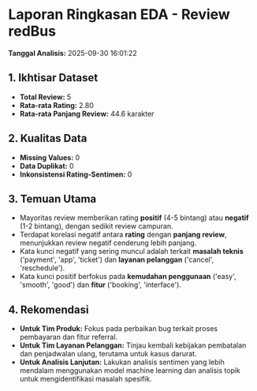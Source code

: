 
# Laporan Ringkasan EDA - Review redBus

**Tanggal Analisis:** 2025-09-30 16:01:22

## 1. Ikhtisar Dataset
- **Total Review:** 5
- **Rata-rata Rating:** 2.80
- **Rata-rata Panjang Review:** 44.6 karakter

## 2. Kualitas Data
- **Missing Values:** 0
- **Data Duplikat:** 0
- **Inkonsistensi Rating-Sentimen:** 0

## 3. Temuan Utama
- Mayoritas review memberikan rating **positif** (4-5 bintang) atau **negatif** (1-2 bintang), dengan sedikit review campuran.
- Terdapat korelasi negatif antara **rating** dengan **panjang review**, menunjukkan review negatif cenderung lebih panjang.
- Kata kunci negatif yang sering muncul adalah terkait **masalah teknis** ('payment', 'app', 'ticket') dan **layanan pelanggan** ('cancel', 'reschedule').
- Kata kunci positif berfokus pada **kemudahan penggunaan** ('easy', 'smooth', 'good') dan **fitur** ('booking', 'interface').

## 4. Rekomendasi
- **Untuk Tim Produk:** Fokus pada perbaikan bug terkait proses pembayaran dan fitur referral.
- **Untuk Tim Layanan Pelanggan:** Tinjau kembali kebijakan pembatalan dan penjadwalan ulang, terutama untuk kasus darurat.
- **Untuk Analisis Lanjutan:** Lakukan analisis sentimen yang lebih mendalam menggunakan model machine learning dan analisis topik untuk mengidentifikasi masalah spesifik.
